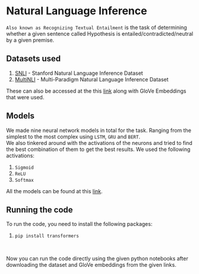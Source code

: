 # Natural Language Inference 
`Also known as Recognizing Textual Entailment` is the task of determining whether a given sentence called Hypothesis is entailed/contradicted/neutral by a given premise.

## Datasets used
1. [SNLI](https://nlp.stanford.edu/projects/snli/) - Stanford Natural Language Inference Dataset
2. [MultiNLI](https://cims.nyu.edu/~sbowman/multinli/) - Multi-Paradigm Natural Language Inference Dataset

These can also be accessed at the this [link](https://drive.google.com/drive/folders/1-Vs5L21uy8XIyztOSi39xfFBNQ9bBgO6?usp=sharing) along with GloVe Embeddings that were used.

## Models
We made nine neural network models in total for the task. Ranging from the simplest to the most complex using `LSTM`, `GRU` and `BERT`.
<br>
We also tinkered around with the activations of the neurons and tried to find the best combination of them to get the best results. We used the following activations:
<br>
1. `Sigmoid`
2. `ReLU`
4. `Softmax`

All the models can be found at this [link](https://drive.google.com/drive/folders/1aVH60cTMMR9f_VWp6gjxClxkoOslX0oY?usp=sharing).

## Running the code
To run the code, you need to install the following packages:
<br>
1. `pip install transformers`
<br>

Now you can run the code directly using the given python notebooks after downloading the dataset and GloVe embeddings from the given links.
